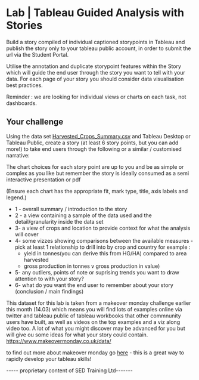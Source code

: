 # Lab | Tableau Guided Analysis with Stories

Build a story compiled of individual captioned storypoints in Tableau and publish the story only to your tableau public account, in order to submit the url via the Student Portal. 

Utilise the annotation and duplicate storypoint features within the Story which will guide the end user through the story you want to tell with your data.  For each page of your story you should consider data visualisation best practices. 

Reminder : we are looking for individual views or charts on each task, not dashboards. 

## Your challenge

Using the data set [Harvested_Crops_Summary.csv](Harvested_Crops_Summary.csv) 
and Tableau Desktop or Tableau Public, create a story (at least 6 story points, but you can add more!) to take end users through the following or a similar / customised narrative: 

The chart choices for each story point are up to you and be as simple or complex as you like but remember the story is ideally consumed as a semi interactive presentation or pdf


(Ensure each chart has the appropriate fit, mark type, title, axis labels and legend.) 

* 1 - overall summary / introduction to the story
* 2 -  a view containing a sample of the data used and the detail/granularity inside the data set
* 3-  a view of crops and location to provide context for what the analysis will cover
* 4-  some vizzes showing comparisons between the available measures - pick at least 1 relationship to drill into by crop and country 
  for example : 
  - yield in tonnes(you can derive this from HG/HA) compared to area harvested
  - gross production in tonnes v gross production in value) 
* 5- any outliers, points of note or suprising trends you want to draw attention to with your story? 
* 6- what do you want the end user to remember about your story (conclusion / main findings)



This dataset for this lab is taken from a makeover monday challenge earlier this month (14.03) which means you will find lots of examples online via twitter and tableau public of tableau workbooks that other commnunity users have built, as well as videos on the top examples and a viz along video too. 
A lot of what you might discover may be advanced for you but will give ou some ideas for what your story could contain. 
https://www.makeovermonday.co.uk/data/

to find out more about makeover monday go [here](https://www.makeovermonday.co.uk/) - this is a great way to rapidly develop your tableau skills!

----- proprietary content of SED Training Ltd-------
